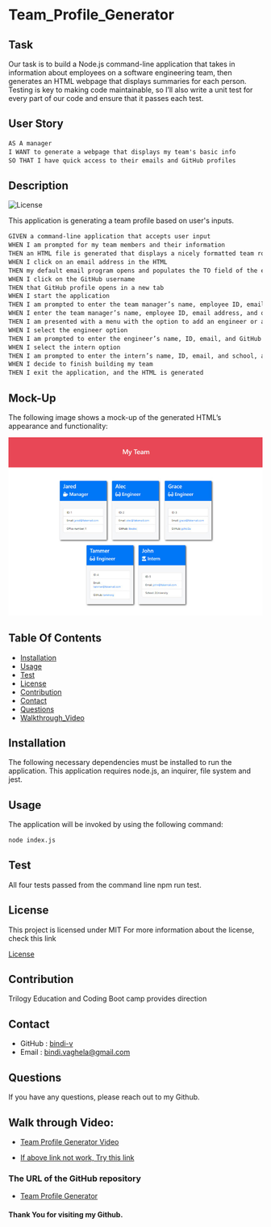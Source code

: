 # Team_Profile_Generator

## Task

Our task is to build a Node.js command-line application that takes in information about employees on a software engineering team, then generates an HTML webpage that displays summaries for each person. Testing is key to making code maintainable, so I’ll also write a unit test for every part of our code and ensure that it passes each test.

## User Story

```md
AS A manager
I WANT to generate a webpage that displays my team's basic info
SO THAT I have quick access to their emails and GitHub profiles
```
## Description

 ![License](https://img.shields.io/badge/License-MIT-yellow)

 This application is generating a team profile based on user's inputs.

 ```md
GIVEN a command-line application that accepts user input
WHEN I am prompted for my team members and their information
THEN an HTML file is generated that displays a nicely formatted team roster based on user input
WHEN I click on an email address in the HTML
THEN my default email program opens and populates the TO field of the email with the address
WHEN I click on the GitHub username
THEN that GitHub profile opens in a new tab
WHEN I start the application
THEN I am prompted to enter the team manager’s name, employee ID, email address, and office number
WHEN I enter the team manager’s name, employee ID, email address, and office number
THEN I am presented with a menu with the option to add an engineer or an intern or to finish building my team
WHEN I select the engineer option
THEN I am prompted to enter the engineer’s name, ID, email, and GitHub username, and I am taken back to the menu
WHEN I select the intern option
THEN I am prompted to enter the intern’s name, ID, email, and school, and I am taken back to the menu
WHEN I decide to finish building my team
THEN I exit the application, and the HTML is generated
```

## Mock-Up

The following image shows a mock-up of the generated HTML’s appearance and functionality:

![HTML webpage titled “My Team” features five boxes listing employee names, titles, and other key info.](./Assets/oop-demo.png)

## Table Of Contents

- [Installation](#installation)
- [Usage](#usage)
- [Test](#test)
- [License](#license)
- [Contribution](#contribution)
- [Contact](#contact)
- [Questions](#Questions)
- [Walkthrough_Video](#Walkthrough_Video:)
    
## Installation 

The following necessary dependencies must be installed to run the application.
  This application requires node.js, an inquirer, file system and jest.

## Usage

The application will be invoked by using the following command:

```bash
node index.js
```

## Test

All four tests passed from the command line npm run test.

## License

This project is licensed under
 MIT
For more information about the license, check this link

[License](https://opensource.org/licenses/MIT)

## Contribution

Trilogy Education and Coding Boot camp provides direction 

## Contact

* GitHub : [bindi-v](https://github.com/bindi-v)
* Email : bindi.vaghela@gmail.com
    
## Questions

If you have any questions, please reach out to my Github.

 ## Walk through Video:

 * [Team Profile Generator Video](https://watch.screencastify.com/v/rdAsV8NFMwW4JKa77oKm)

 * [If above link not work, Try this link](https://drive.google.com/file/d/1GdD-FjJOxBdljRLI2CjIP3gduI_FTkw7/view)

 ### The URL of the GitHub repository

 * [Team Profile Generator](https://github.com/bindi-v/Team_Profile_Generator)

 ####        Thank You for visiting my Github.


